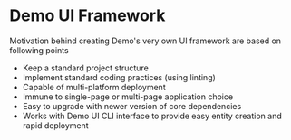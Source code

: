 # Demo UI Framework
Motivation behind creating Demo's very own UI framework are based on following points
- Keep a standard project structure
- Implement standard coding practices (using linting)
- Capable of multi-platform deployment
- Immune to single-page or multi-page application choice
- Easy to upgrade with newer version of core dependencies
- Works with Demo UI CLI interface to provide easy entity creation and rapid deployment

